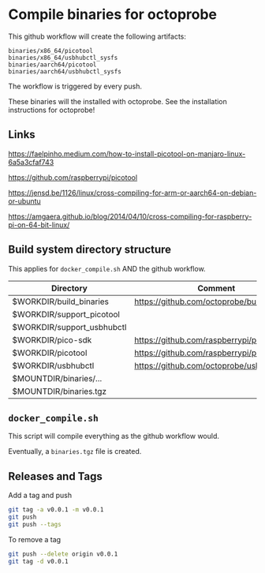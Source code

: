 # Compile binaries for octoprobe

This github workflow will create the following artifacts:

```
binaries/x86_64/picotool
binaries/x86_64/usbhubctl_sysfs
binaries/aarch64/picotool
binaries/aarch64/usbhubctl_sysfs
```

The workflow is triggered by every push.

These binaries will the installed with octoprobe. See the installation instructions for octoprobe!

## Links

https://faelpinho.medium.com/how-to-install-picotool-on-manjaro-linux-6a5a3cfaf743

https://github.com/raspberrypi/picotool

https://jensd.be/1126/linux/cross-compiling-for-arm-or-aarch64-on-debian-or-ubuntu

https://amgaera.github.io/blog/2014/04/10/cross-compiling-for-raspberry-pi-on-64-bit-linux/

## Build system directory structure

This applies for `docker_compile.sh` AND the github workflow.

| Directory | Comment |
| - | - |
| $WORKDIR/build_binaries | https://github.com/octoprobe/build_binaries |
| $WORKDIR/support_picotool |  |
| $WORKDIR/support_usbhubctl |  |
| $WORKDIR/pico-sdk | https://github.com/raspberrypi/pico-sdk.git |
| $WORKDIR/picotool | https://github.com/raspberrypi/picotool.git |
| $WORKDIR/usbhubctl | https://github.com/octoprobe/usbhubctl.git |
| $MOUNTDIR/binaries/... |  |
| $MOUNTDIR/binaries.tgz |  |


## `docker_compile.sh`

This script will compile everything as the github workflow would.

Eventually, a `binaries.tgz` file is created.


## Releases and Tags

Add a tag and push

```bash
git tag -a v0.0.1 -m v0.0.1
git push
git push --tags
```

To remove a tag

```bash
git push --delete origin v0.0.1
git tag -d v0.0.1
```
